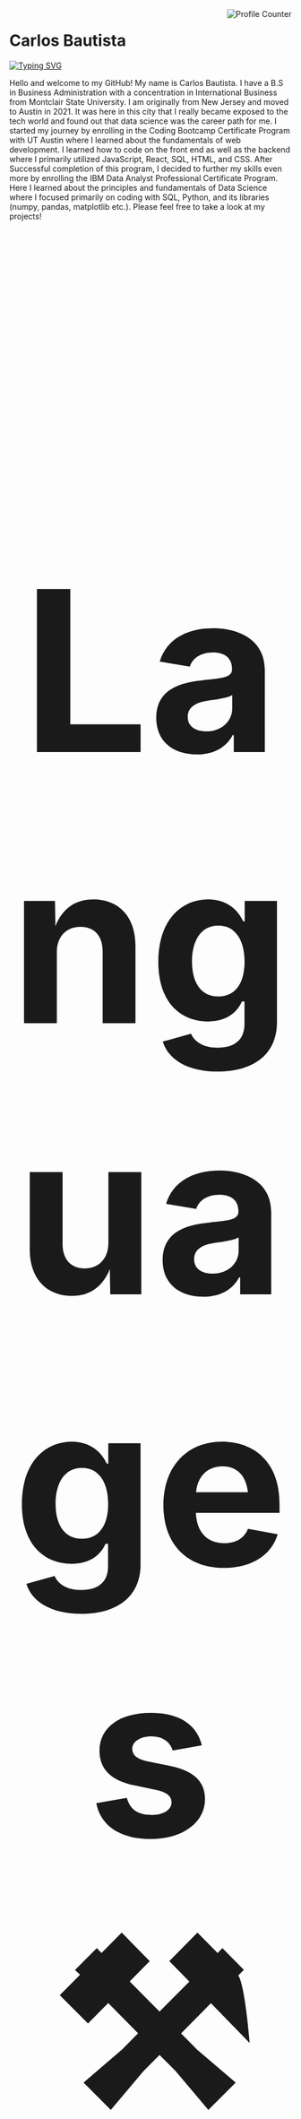 <img src="https://komarev.com/ghpvc/?username=CxLos&color=blue" alt="Profile Counter" align="right">

# Carlos Bautista

[![Typing SVG](https://readme-typing-svg.demolab.com/?size=20&color=0284F7FF&duration=5000&pause=1&width=435&height=50&lines=Data+Analyst;Developer)](https://git.io/typing-svg)

Hello and welcome to my GitHub! My name is Carlos Bautista. I have a B.S in Business Administration with a concentration in International Business from Montclair State University. I am originally from New Jersey and moved to Austin in 2021. It was here in this city that I really became exposed to the tech world and found out that data science was the career path for me. I started my journey by enrolling in the Coding Bootcamp Certificate Program with UT Austin where I learned about the fundamentals of web development. I learned how to code on the front end as well as the backend where I primarily utilized JavaScript, React, SQL, HTML, and CSS. After Successful completion of this program, I decided to further my skills even more by enrolling the IBM Data Analyst Professional Certificate Program. Here I learned about the principles and fundamentals of Data Science where I focused primarily on coding with SQL, Python, and its libraries (numpy, pandas, matplotlib etc.). Please feel free to take a look at my projects!

<h2 align="center" style="font-size: 400px;">Languages ⚒️</h2>
   <div align="center">
        <img height=30px src="https://skillicons.dev/icons?i=python,javascript,react,mysql,mongodb,html,css,vscode,github," />
    </div>

<br>

<h2 align="center" style="font-size: 400px;">Libraries 💻</h2>

   <div align="center">
   
   ![Pandas Badge](https://img.shields.io/badge/-Pandas-blue?logo=pandas&logoColor=yellow&labelColor=blue&color=gray)
   ![Numpy Badge](https://img.shields.io/badge/-Numpy-blue?logo=numpy&logoColor=yellow&labelColor=blue&color=gray)
   [![Matplotlib Badge](https://img.shields.io/badge/-Matplotlib-blue?logo=python&logoColor=yellow&labelColor=blue&color=gray)](https://matplotlib.org/)
   [![Seaborn Badge](https://img.shields.io/badge/-Seaborn-blue?labelColor=blue&color=gray)](https://seaborn.pydata.org/)
   [![Plotly Badge](https://img.shields.io/badge/-Plotly-blue?logo=plotly&labelColor=blue&color=gray)](https://plotly.com/)
   
   </div>
   
<br/>

<h2 align="center" style="font-size: 400px;">Stats 📊</h2>

<div style="display: flex; justify-content: center;">

[![CxLos's GitHub stats](https://github-readme-stats.vercel.app/api?username=cxlos&theme=transparent)](https://github.com/cxlos/github-readme-stats)

[![Top Langs](https://github-readme-stats.vercel.app/api/top-langs/?username=cxlos&layout=compact&theme=transparent)](https://github.com/cxlos/cxlos)

</div>

<!--
**CxLos/CxLos** is a ✨ _special_ ✨ repository because its `README.md` (this file) appears on your GitHub profile.

Here are some ideas to get you started:

- 🔭 I’m currently working on ...
- 🌱 I’m currently learning ...
- 👯 I’m looking to collaborate on ...
- 🤔 I’m looking for help with ...
- 💬 Ask me about ...
- 📫 How to reach me: ...
- 😄 Pronouns: ...
- ⚡ Fun fact: ...
-->
